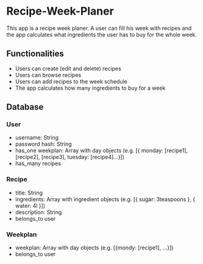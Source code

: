 # Recipe-Week-Planer

This app is a recipe week planer. A user can fill his week with recipes and the app
calculates what ingredients the user has to buy for the whole week.

## Functionalities
- Users can create (edit and delete) recipes
- Users can browse recipes
- Users can add recipes to the week schedule
- The app calculates how many ingredients to buy for a week

## Database

### User
-  username: String
-  password hash: String
-  has_one weekplan: Array with day objects (e.g. [{ monday: [recipe1], [recipe2], [recipe3], tuesday: [recipe4]...}])
-  has_many recipes

### Recipe
-  title: String
-  ingredients: Array with ingredient objects (e.g. [{ sugar: 3teaspoons }, { water: 4l }])
-  description: String
-  belongs_to user

### Weekplan
-  weekplan: Array with day objects (e.g. [{mondy: [recipe1], ...}])
-  belongs_to user
